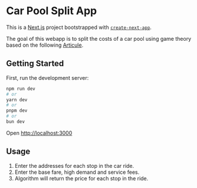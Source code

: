 # Car Pool Split App

This is a [Next.js](https://nextjs.org/) project bootstrapped with [`create-next-app`](https://github.com/vercel/next.js/tree/canary/packages/create-next-app).

The goal of this webapp is to split the costs of a car pool using game theory based on the following [Articule](https://mindyourdecisions.com/blog/2011/11/01/how-to-split-a-cab-fare-fairly-using-game-theory/).

## Getting Started

First, run the development server:

```bash
npm run dev
# or
yarn dev
# or
pnpm dev
# or
bun dev
```

Open [http://localhost:3000](http://localhost:3000)

## Usage
1. Enter the addresses for each stop in the car ride.
2. Enter the base fare, high demand and service fees.
3. Algorithm will return the price for each stop in the ride.


